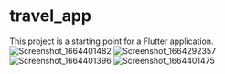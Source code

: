 # travel_app

This project is a starting point for a Flutter application.
![Screenshot_1664401482](https://user-images.githubusercontent.com/56259590/194873150-2bb03526-62c9-4e8e-b88b-60c6068b7241.png)
![Screenshot_1664292357](https://user-images.githubusercontent.com/56259590/194873175-4f5cfb88-5582-41be-b049-de7c208a6509.png)
![Screenshot_1664401396](https://user-images.githubusercontent.com/56259590/194873191-ae84db8f-4f5f-4afa-8f1d-33dd4fc154a4.png)
![Screenshot_1664401475](https://user-images.githubusercontent.com/56259590/194873208-13a08a0d-ea33-4ba7-a33c-d2951f9c7ebd.png)
